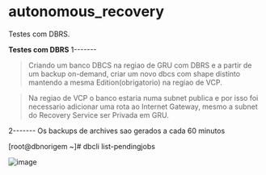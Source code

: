 # autonomous_recovery
Testes com DBRS.

**Testes com DBRS**
1------- 
> Criando um banco DBCS na regiao de GRU com DBRS e a partir de um backup on-demand, criar um novo dbcs com shape distinto mantendo a mesma Edition(obrigatorio) na regiao de VCP.

> Na regiao de VCP o banco estaria numa subnet publica e por isso foi necessario adicionar uma rota ao Internet Gateway, mesmo a subnet do Recovery Service ser Privada em GRU.

2------- Os backups de archives sao gerados a cada 60 minutos


[root@dbnorigem ~]# dbcli list-pendingjobs

![image](https://github.com/sup-cloudb/autonomous_recovery/assets/72585042/265e69cc-9118-4384-b97c-4a430b3d51d4)

